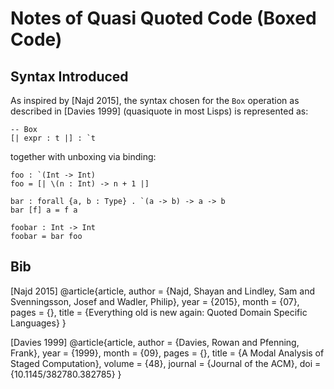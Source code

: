 # Notes of Quasi Quoted Code (Boxed Code)

## Syntax Introduced
As inspired by [Najd 2015], the syntax chosen for the `Box` operation as described in [Davies 1999]
(quasiquote in most Lisps)
is represented as:
```
-- Box
[| expr : t |] : `t
```

together with unboxing via binding:
~~~granule
foo : `(Int -> Int)
foo = [| \(n : Int) -> n + 1 |]

bar : forall {a, b : Type} . `(a -> b) -> a -> b
bar [f] a = f a

foobar : Int -> Int
foobar = bar foo
~~~

## Bib
[Najd 2015] @article{article,
author = {Najd, Shayan and Lindley, Sam and Svenningsson, Josef and Wadler, Philip},
year = {2015},
month = {07},
pages = {},
title = {Everything old is new again: Quoted Domain Specific Languages}
}

[Davies 1999] @article{article,
author = {Davies, Rowan and Pfenning, Frank},
year = {1999},
month = {09},
pages = {},
title = {A Modal Analysis of Staged Computation},
volume = {48},
journal = {Journal of the ACM},
doi = {10.1145/382780.382785}
}
